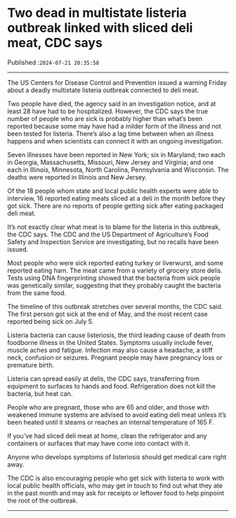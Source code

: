 # Two dead in multistate listeria outbreak linked with sliced deli meat, CDC says

Published :`2024-07-21 20:35:58`

---

The US Centers for Disease Control and Prevention issued a warning Friday about a deadly multistate listeria outbreak connected to deli meat.

Two people have died, the agency said in an investigation notice, and at least 28 have had to be hospitalized. However, the CDC says the true number of people who are sick is probably higher than what’s been reported because some may have had a milder form of the illness and not been tested for listeria. There’s also a lag time between when an illness happens and when scientists can connect it with an ongoing investigation.

Seven illnesses have been reported in New York; six in Maryland; two each in Georgia, Massachusetts, Missouri, New Jersey and Virginia; and one each in Illinois, Minnesota, North Carolina, Pennsylvania and Wisconsin. The deaths were reported in Illinois and New Jersey.

Of the 18 people whom state and local public health experts were able to interview, 16 reported eating meats sliced at a deli in the month before they got sick. There are no reports of people getting sick after eating packaged deli meat.

It’s not exactly clear what meat is to blame for the listeria in this outbreak, the CDC says. The CDC and the US Department of Agriculture’s Food Safety and Inspection Service are investigating, but no recalls have been issued.

Most people who were sick reported eating turkey or liverwurst, and some reported eating ham. The meat came from a variety of grocery store delis. Tests using DNA fingerprinting showed that the bacteria from sick people was genetically similar, suggesting that they probably caught the bacteria from the same food.

The timeline of this outbreak stretches over several months, the CDC said. The first person got sick at the end of May, and the most recent case reported being sick on July 5.

Listeria bacteria can cause listeriosis, the third leading cause of death from foodborne illness in the United States. Symptoms usually include fever, muscle aches and fatigue. Infection may also cause a headache, a stiff neck, confusion or seizures. Pregnant people may have pregnancy loss or premature birth.

Listeria can spread easily at delis, the CDC says, transferring from equipment to surfaces to hands and food. Refrigeration does not kill the bacteria, but heat can.

People who are pregnant, those who are 65 and older, and those with weakened immune systems are advised to avoid eating deli meat unless it’s been heated until it steams or reaches an internal temperature of 165 F.

If you’ve had sliced deli meat at home, clean the refrigerator and any containers or surfaces that may have come into contact with it.

Anyone who develops symptoms of listeriosis should get medical care right away.

The CDC is also encouraging people who get sick with listeria to work with local public health officials, who may get in touch to find out what they ate in the past month and may ask for receipts or leftover food to help pinpoint the root of the outbreak.

---

